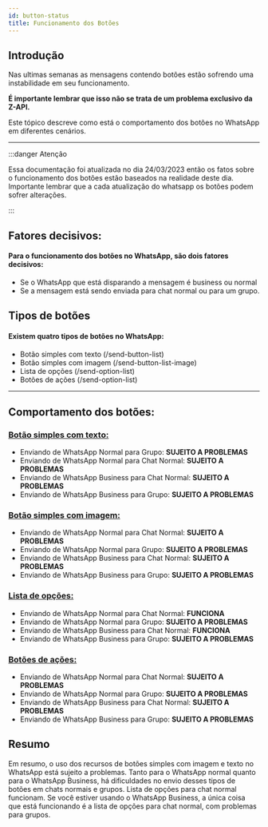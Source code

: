 ```yaml
---
id: button-status
title: Funcionamento dos Botões
---
```


## Introdução

Nas ultimas semanas as mensagens contendo botões estão sofrendo uma instabilidade em seu funcionamento.

**É importante lembrar que isso não se trata de um problema exclusivo da Z-API.**

Este tópico descreve como está o comportamento dos botões no WhatsApp em diferentes cenários.

---

:::danger Atenção

Essa documentação foi atualizada no dia 24/03/2023 então os fatos sobre o funcionamento dos botões estão baseados na realidade deste dia. Importante lembrar que a cada atualização do whatsapp os botões podem sofrer alterações.

:::

## Fatores decisivos:

#### Para o funcionamento dos botões no WhatsApp, são dois fatores decisivos:

- Se o WhatsApp que está disparando a mensagem é business ou normal
- Se a mensagem está sendo enviada para chat normal ou para um grupo.

## Tipos de botões

#### Existem quatro tipos de botões no WhatsApp:

- Botão simples com texto (/send-button-list)
- Botão simples com imagem (/send-button-list-image)
- Lista de opções (/send-option-list)
- Botões de ações (/send-option-list)

---

## Comportamento dos botões:

### [Botão simples com texto:](https://developer.z-api.io/message/send-button-list)

- Enviando de WhatsApp Normal para Grupo: **SUJEITO A PROBLEMAS**
- Enviando de WhatsApp Normal para Chat Normal: **SUJEITO A PROBLEMAS**
- Enviando de WhatsApp Business para Chat Normal: **SUJEITO A PROBLEMAS**
- Enviando de WhatsApp Business para Grupo: **SUJEITO A PROBLEMAS**

### [Botão simples com imagem:](https://developer.z-api.io/message/send-button-list-image)

- Enviando de WhatsApp Normal para Chat Normal: **SUJEITO A PROBLEMAS**
- Enviando de WhatsApp Normal para Grupo: **SUJEITO A PROBLEMAS**
- Enviando de WhatsApp Business para Chat Normal: **SUJEITO A PROBLEMAS**
- Enviando de WhatsApp Business para Grupo: **SUJEITO A PROBLEMAS**

### [Lista de opções:](https://developer.z-api.io/message/send-option-list)

- Enviando de WhatsApp Normal para Chat Normal: **FUNCIONA**
- Enviando de WhatsApp Normal para Grupo: **SUJEITO A PROBLEMAS**
- Enviando de WhatsApp Business para Chat Normal: **FUNCIONA**
- Enviando de WhatsApp Business para Grupo: **SUJEITO A PROBLEMAS**

### [Botões de ações:](https://developer.z-api.io/message/send-option-list)

- Enviando de WhatsApp Normal para Chat Normal: **SUJEITO A PROBLEMAS**
- Enviando de WhatsApp Normal para Grupo: **SUJEITO A PROBLEMAS**
- Enviando de WhatsApp Business para Chat Normal: **SUJEITO A PROBLEMAS**
- Enviando de WhatsApp Business para Grupo: **SUJEITO A PROBLEMAS**

## Resumo

Em resumo, o uso dos recursos de botões simples com imagem e texto no WhatsApp está sujeito a problemas. Tanto para o WhatsApp normal quanto para o WhatsApp Business, há dificuldades no envio desses tipos de botões em chats normais e grupos. Lista de opções para chat normal funcionam. Se você estiver usando o WhatsApp Business, a única coisa que está funcionando é a lista de opções para chat normal, com problemas para grupos.
